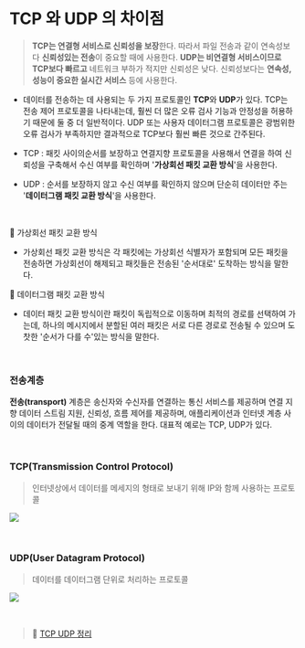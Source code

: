 # TCP 와 UDP 의 차이점

> **TCP는 연결형 서비스로 신뢰성을 보장**한다. 따라서 파일 전송과 같이 연속성보다 **신뢰성있는 전송**이 중요할 때에 사용한다.
> **UDP는 비연결형 서비스이므로 TCP보다 빠르고** 네트워크 부하가 적지만 신뢰성은 낮다. 신뢰성보다는 **연속성, 성능이 중요한 실시간 서비스** 등에 사용한다.

- 데이터를 전송하는 데 사용되는 두 가지 프로토콜인 **TCP**와 **UDP**가 있다.
  TCP는 전송 제어 프로토콜을 나타내는데, 훨씬 더 많은 오류 검사 기능과 안정성을 허용하기 때문에 둘 중 더 일반적이다.
  UDP 또는 사용자 데이터그램 프로토콜은 광범위한 오류 검사가 부족하지만 결과적으로 TCP보다 훨씬 빠른 것으로 간주된다.

- TCP : 패킷 사이의순서를 보장하고 연결지향 프로토콜을 사용해서 연결을 하여 신뢰성을 구축해서 수신 여부를 확인하며 '**가상회선 패킷 교환 방식**'을 사용한다.

- UDP : 순서를 보장하지 않고 수신 여부를 확인하지 않으며 단순히 데이터만 주는 '**데이터그램 패킷 교환 방식**'을 사용한다.

<br>

📌 가상회선 패킷 교환 방식

- 가상회선 패킷 교환 방식은 각 패킷에는 가상회선 식별자가 포함되며 모든 패킷을 전송하면 가상회선이 해제되고 패킷들은 전송된 '순서대로' 도착하는 방식을 말한다.

📌 데이터그램 패킷 교환 방식

- 데이터 패킷 교환 방식이란 패킷이 독립적으로 이동하며 최적의 경로를 선택하여 가는데, 하나의 메시지에서 분할된 여러 패킷은 서로 다른 경로로 전송될 수 있으며 도찻한 '순서가 다를 수'있는 방식을 말한다.

<br>

### 전송계층

**전송(transport)** 계층은 송신자와 수신자를 연결하는 통신 서비스를 제공하며 연결 지향 데이터 스트림 지원, 신뢰성, 흐름 제어를 제공하며, 애플리케이션과 인터넷 계층 사이의 데이터가 전달될 때의 중계 역할을 한다. 대표적 예로는 TCP, UDP가 있다.

<br>

### TCP(Transmission Control Protocol)

> 인터넷상에서 데이터를 메세지의 형태로 보내기 위해 IP와 함께 사용하는 프로토콜

![](https://velog.velcdn.com/images/seul06/post/7e4c4ebc-b881-4070-b2bd-d75c9f884cf0/image.png)

<br>

### UDP(User Datagram Protocol)

> 데이터를 데이터그램 단위로 처리하는 프로토콜

![](https://velog.velcdn.com/images/seul06/post/bb54b881-b654-49c4-9e77-667f0ee01f0c/image.png)

<br>

> 📌 [TCP UDP 정리](https://velog.io/@seul06/TIL-%EC%9B%B9%EC%9D%98-%EB%8F%99%EC%9E%91-%EB%B0%A9%EC%8B%9D-TCP%EC%99%80-UDP)
